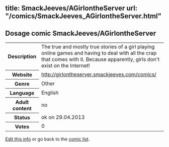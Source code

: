 title: SmackJeeves/AGirlontheServer
url: "/comics/SmackJeeves_AGirlontheServer.html"
---
Dosage comic SmackJeeves/AGirlontheServer
-----------------------------------------

<p id="msg"></p>
<script type="text/javascript">
if (window.location.search === '?edit_info_mail=sent_ok') {
  var elem = document.getElementById("msg");
  elem.innerHTML = 'Edited information sucessfully sent.';
  elem.className = 'ok';
}
</script>
<table class="comicinfo">
<tr>
<th>Description</th><td>The true and mostly true stories of a girl playing online games and having to deal with all the crap that comes with it. Because apparently, girls don't exist on the Internet!</td>
</tr>
<tr>
<th>Website</th><td><a href="http://girlontheserver.smackjeeves.com/comics/">http://girlontheserver.smackjeeves.com/comics/</a></td>
</tr>
<tr>
<th>Genre</th><td>Other</td>
</tr>
<tr>
<th>Language</th><td>English</td>
</tr>
<tr>
<th>Adult content</th><td>no</td>
</tr>
<tr>
<th>Status</th><td>ok on 29.04.2013</td>
</tr>
<tr>
<th>Votes</th><td>0</td>
</tr>
</table>

[Edit this info](SmackJeeves_AGirlontheServer_edit.html) or go back to the [comic list](../comic-index.html).
